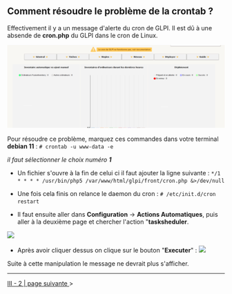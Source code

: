 ## Comment résoudre le problème de la crontab ?

Effectivement il y a un message d'alerte du cron de GLPI. Il est dû à une absende de **cron.php** du GLPI dans le cron de Linux.

![](Img/cronmessage.PNG)

Pour résoudre ce problème, marquez ces commandes dans votre terminal **debian 11** :
```# crontab -u www-data -e```

*il faut sélectionner le choix numéro **1***

- Un fichier s'ouvre à la fin de celui ci il faut ajouter la ligne suivante : ```*/1 * * * * /usr/bin/php5 /var/www/html/glpi/front/cron.php &>/dev/null```

- Une fois cela finis on relance le daemon du cron :
```# /etc/init.d/cron restart```

- Il faut ensuite aller dans **Configuration** → **Actions Automatiques**, puis aller à la deuxième page et chercher l'action "**tasksheduler**.

![](Img/cron1.PNG)

- Après avoir cliquer dessus on clique sur le bouton "**Executer**" :
![](Img/cron2.PNG)

Suite à cette manipulation le message ne devrait plus s'afficher.

---

[III - 2 | page suivante ](https://github.com/Anescoo/Linux-B2-TP1/blob/main/ETAPE4.md) >